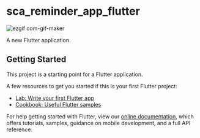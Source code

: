 # sca_reminder_app_flutter
![ezgif com-gif-maker](https://user-images.githubusercontent.com/32166619/115328615-c2c13c00-a188-11eb-91fb-6b9037f97211.png)

A new Flutter application.

## Getting Started

This project is a starting point for a Flutter application.

A few resources to get you started if this is your first Flutter project:

- [Lab: Write your first Flutter app](https://flutter.dev/docs/get-started/codelab)
- [Cookbook: Useful Flutter samples](https://flutter.dev/docs/cookbook)

For help getting started with Flutter, view our
[online documentation](https://flutter.dev/docs), which offers tutorials,
samples, guidance on mobile development, and a full API reference.
